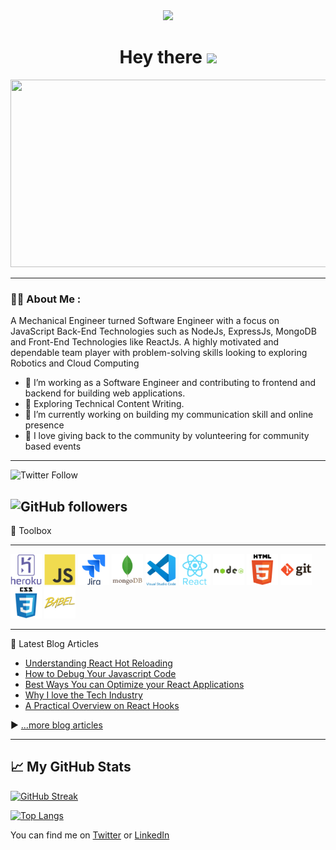 
<div id="header" align="center">
  <img src="https://media.giphy.com/media/M9gbBd9nbDrOTu1Mqx/giphy.gif" width="100"/>
</div>
<div align="center">
  <h1>
  Hey there
  <img src="https://media.giphy.com/media/hvRJCLFzcasrR4ia7z/giphy.gif" width="30px"/>
</h1>
  <img src="https://media.giphy.com/media/dWesBcTLavkZuG35MI/giphy.gif" width="600" height="300"/>
</div>

---
### :man_technologist: About Me :

A Mechanical Engineer turned Software Engineer with a focus on JavaScript Back-End Technologies such as NodeJs, ExpressJs, MongoDB and Front-End Technologies like ReactJs. A highly motivated and dependable team player with problem-solving skills looking to exploring Robotics and Cloud Computing

- :telescope: I’m working as a Software Engineer and contributing to frontend and backend for building web applications.
- :seedling: Exploring Technical Content Writing.
- 🔭 I’m currently working on building my communication skill and online presence
- 🤗 I love giving back to the community by volunteering for community based events 
---


![Twitter Follow](https://img.shields.io/twitter/follow/Code_Digger?style=social)

![GitHub followers](https://img.shields.io/github/followers/St80ene?style=social)
---

🧰 Toolbox

---
<p float="left">
<img src="https://github.com/devicons/devicon/blob/master/icons/heroku/heroku-original-wordmark.svg" width="50" height="50" />
<img src="https://github.com/devicons/devicon/blob/master/icons/javascript/javascript-original.svg" width="50" height="50" />
<img src="https://github.com/devicons/devicon/blob/master/icons/jira/jira-original-wordmark.svg" width="50" height="50" />
<img src="https://github.com/devicons/devicon/blob/master/icons/mongodb/mongodb-original-wordmark.svg" width="50" height="50" />
<img src="https://github.com/devicons/devicon/blob/master/icons/vscode/vscode-original-wordmark.svg" width="50" height="50" />
<img src="https://github.com/devicons/devicon/blob/master/icons/react/react-original-wordmark.svg" width="50" height="50" />
<img src="https://github.com/devicons/devicon/blob/master/icons/nodejs/nodejs-original-wordmark.svg" width="50" height="50" />
<img src="https://github.com/devicons/devicon/blob/master/icons/html5/html5-original-wordmark.svg" width="50" height="50" />
<img src="https://github.com/devicons/devicon/blob/master/icons/git/git-original-wordmark.svg" width="50" height="50" />
<img src="https://github.com/devicons/devicon/blob/master/icons/css3/css3-original-wordmark.svg" width="50" height="50" />
<img src="https://github.com/devicons/devicon/blob/master/icons/babel/babel-original.svg" width="50" height="50" />
</p>


---

📘 Latest Blog Articles

<!-- BLOG-POST-LIST:START -->
- [Understanding React Hot Reloading](https://techiegist.hashnode.dev/understanding-react-hot-reloading)
- [How to Debug Your Javascript Code](https://techiegist.hashnode.dev/how-to-debug-your-javascript-code)
- [Best Ways You can Optimize your React Applications](https://techiegist.hashnode.dev/best-ways-you-can-optimize-your-react-applications)
- [Why I love the Tech Industry](https://techiegist.hashnode.dev/why-i-love-the-tech-industry)
- [A Practical Overview on React Hooks](https://techiegist.hashnode.dev/a-practical-overview-on-react-hooks)
<!-- BLOG-POST-LIST:END -->

▶ [...more blog articles](https://techiegist.hashnode.dev/)

---

## &#x1f4c8; My GitHub Stats
[![GitHub Streak](http://github-readme-streak-stats.herokuapp.com?user=St80ene&theme=dark&background=000000)](https://git.io/streak-stats)

[![Top Langs](https://github-readme-stats-git-masterrstaa-rickstaa.vercel.app/api/top-langs/?username=St80ene&layout=compact&theme=vision-friendly-dark)](https://github.com/anuraghazra/github-readme-stats)


You can find me on [Twitter](https://twitter.com/etienejames5) or [LinkedIn](https://www.linkedin.com/in/etiene-essenoh/)
<!--
**St80ene/St80ene** is a ✨ _special_ ✨ repository because its `README.md` (this file) appears on your GitHub profile.

Here are some ideas to get you started:

- 🔭 I’m currently working on ...
- 🌱 I’m currently learning Solidity
- 👯 I’m looking to collaborate on ...
- 🤔 I’m looking for help with ...
- 💬 Ask me about ...
- 📫 How to reach me: ...
- 😄 Pronouns: ...
- ⚡ Fun fact: ...
-->
